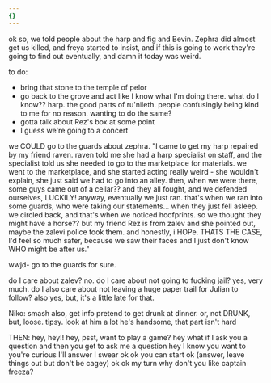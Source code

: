 ```yaml
---
{}
---
```

ok so, we told people about the harp and fig and Bevin. Zephra did almost get us killed, and freya started to insist, and if this is going to work they're going to find out eventually, and damn it today was weird. 

to do: 
- bring that stone to the temple of pelor
- go back to the grove and act like I know what I'm doing there. what do I know?? harp. the good parts of ru'nileth. people confusingly being kind to me for no reason. wanting to do the same?
- gotta talk about Rez's box at some point
- I guess we're going to a concert 

we COULD go to the guards about zephra. "I came to get my harp repaired by my friend raven. raven told me she had a harp specialist on staff, and the specialist told us she needed to go to the marketplace for materials. we went to the marketplace, and she started acting really weird - she wouldn't explain, she just said we had to go into an alley. then, when we were there, some guys came out of a cellar?? and they all fought, and we defended ourselves, LUCKILY! anyway, eventually we just ran. that's when we ran into some guards, who were taking our statements... when they just fell asleep. we circled back, and that's when we noticed hoofprints. so we thought they might have a horse?? but my friend Rez is from zalev and she pointed out, maybe the zalevi police took them. and honestly, i HOPe. THATS THE CASE, I'd feel so much safer, because we saw their faces and I just don't know WHO might be after us."

wwjd- go to the guards for sure. 

do I care about zalev? no. do I care about not going to fucking jail? yes, very much. do I also care about not leaving a huge paper trail for Julian to follow? also yes, but, it's a little late for that. 

Niko: smash 
also, get info 
pretend to get drunk at dinner. or, not DRUNK, but, loose. tipsy. 
look at him a lot 
he's handsome, that part isn't hard

THEN: hey, hey!! hey, psst, want to play a game? 
hey what if I ask you a question and then you get to ask me a question 
hey I know you want to 
you're curious 
I'll answer I swear 
ok ok you can start 
ok 
(answer, leave things out but don't be cagey)
ok ok my turn 
why don't you like captain freeza?
